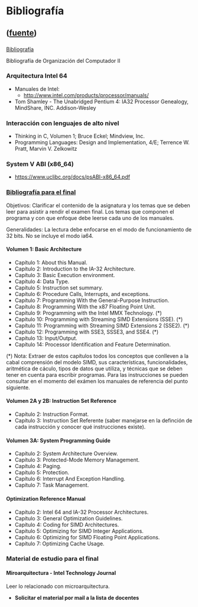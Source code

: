 # Bibliografía
([fuente](https://campus.exactas.uba.ar/course/view.php?id=998&section=10))
---
###
[Bibliografía](https://campus.exactas.uba.ar/course/view.php?id=998&section=10)

Bibliografía de Organización del Computador II

### Arquitectura Intel 64

  - Manuales de Intel:
    - <http://www.intel.com/products/processor/manuals/>
  - Tom Shamley - The Unabridged Pentium 4: IA32 Processor Genealogy, MindShare, INC. Addison-Wesley

### Interacción con lenguajes de alto nivel

  - Thinking in C, Volumen 1; Bruce Eckel; Mindview, Inc.
  - Programming Languages: Design and Implementation, 4/E; Terrence W. Pratt, Marvin V. Zelkowitz

### System V ABI (x86_64)

  - <https://www.uclibc.org/docs/psABI-x86_64.pdf>

### [Bibliografía para el final](https://www.uclibc.org/docs/psABI-x86_64.pdf)

Objetivos: Clarificar el contenido de la asignatura y los temas que se deben
leer para asistir a rendir el examen final. Los temas que componen el programa
y con que enfoque debe leerse cada uno de los manuales.

Generalidades: La lectura debe enfocarse en el modo de funcionamiento de 32
bits. No se incluye el modo ia64.

#### Volumen 1: Basic Architecture

  - Capítulo 1: About this Manual.
  - Capítulo 2: Introduction to the IA-32 Architecture.
  - Capítulo 3: Basic Execution environment.
  - Capítulo 4: Data Type.
  - Capítulo 5: Instruction set summary.
  - Capítulo 6: Procedure Calls, Interrupts, and exceptions.
  - Capítulo 7: Programming With the General-Purpose Instruction.
  - Capítulo 8: Programming With the x87 Floating Point Unit.
  - Capítulo 9: Programming with the Intel MMX Technology. (*)
  - Capítulo 10: Programming with Streaming SIMD Extensions (SSE). (*)
  - Capítulo 11: Programming with Streaming SIMD Extensions 2 (SSE2). (*)
  - Capítulo 12: Programming with SSE3, SSSE3, and SSE4. (*)
  - Capítulo 13: Input/Output.
  - Capítulo 14: Processor Identification and Feature Determination.

(*) Nota: Extraer de estos capítulos todos los conceptos que conlleven a la
cabal comprensión del modelo SIMD, sus características, funcionalidades,
aritmética de cáculo, tipos de datos que utiliza, y técnicas que se deben
tener en cuenta para escribir programas. Para las instrucciones se pueden
consultar en el momento del exámen los manuales de referencia del punto
siguiente.

#### Volumen 2A y 2B: Instruction Set Reference

  - Capítulo 2: Instruction Format.
  - Capítulo 3: Instruction Set Referente (saber manejarse en la definción de cada instrucción y conocer qué instrucciones existe).

#### Volumen 3A: System Programming Guide

  - Capítulo 2: System Architecture Overview.
  - Capítulo 3: Protected-Mode Memory Management.
  - Capítulo 4: Paging.
  - Capítulo 5: Protection.
  - Capítulo 6: Interrupt And Exception Handling.
  - Capítulo 7: Task Management.

#### Optimization Reference Manual

  - Capítulo 2: Intel 64 and IA-32 Processor Architectures.
  - Capítulo 3: General Optimization Guidelines.
  - Capítulo 4: Coding for SIMD Architectures.
  - Capítulo 5: Optimizing for SIMD Integer Applications.
  - Capítulo 6: Optimizing for SIMD Floating Point Applications.
  - Capítulo 7: Optimizing Cache Usage.

### Material de estudio para el final

  

#### Miroarquitectura - Intel Technology Journal

Leer lo relacionado con microarquitectura.

  - **Solicitar el material por mail a la lista de docentes**

